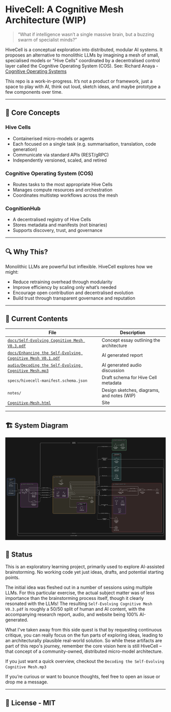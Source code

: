 # HiveCell: A Cognitive Mesh Architecture (WIP)

> “What if intelligence wasn’t a single massive brain, but a buzzing swarm of specialist minds?”

HiveCell is a conceptual exploration into distributed, modular AI systems. It proposes an alternative to monolithic LLMs by imagining a mesh of small, specialised models or "Hive Cells" coordinated by a decentralised control layer called the Cognitive Operating System (COS). See: Richard Anaya - [Cognitive Operating Systems](https://www.richardanaya.com/p/cognitive-operating-systems)

This repo is a work-in-progress. It’s not a product or framework, just a space to play with AI, think out loud, sketch ideas, and maybe prototype a few components over time.

---

## 🧠 Core Concepts

### Hive Cells
- Containerised micro-models or agents
- Each focused on a single task (e.g. summarisation, translation, code generation)
- Communicate via standard APIs (REST/gRPC)
- Independently versioned, scaled, and retired

### Cognitive Operating System (COS)
- Routes tasks to the most appropriate Hive Cells
- Manages compute resources and orchestration
- Coordinates multistep workflows across the mesh

### CognitionHub
- A decentralised registry of Hive Cells
- Stores metadata and manifests (not binaries)
- Supports discovery, trust, and governance

---

## 🔍 Why This?

Monolithic LLMs are powerful but inflexible. HiveCell explores how we might:
- Reduce retraining overhead through modularity
- Improve efficiency by scaling only what’s needed
- Encourage open contribution and decentralised evolution
- Build trust through transparent governance and reputation

---

## 📄 Current Contents

| File                                                                                                                             | Description                                |
|----------------------------------------------------------------------------------------------------------------------------------|--------------------------------------------|
| [`docs/Self-Evolving Cognitive Mesh V0.3.pdf`](docs/Self-Evolving%20Cognitive%20Mesh%20V0.3.pdf)                                 | Concept essay outlining the architecture   |
| [`docs/Enhancing the Self-Evolving Cognitive Mesh V0.1.pdf`](docs/Enhancing%20the%20Self-Evolving%20Cognitive%20Mesh%20V0.1.pdf) | AI generated report                        |
| [`audio/Decoding the Self-Evolving Cognitive Mesh.mp3`](audio/Decoding%20the%20Self-Evolving%20Cognitive%20Mesh.mp3)             | AI generated audio discussion              |
| `specs/hivecell-manifest.schema.json`                                                                                            | Draft schema for Hive Cell metadata        |
| `notes/`                                                                                                                         | Design sketches, diagrams, and notes (WIP) |
| [`Cognitive-Mesh.html`](http://www.hivecell.4loop.co.uk/)                                                                                                        | Site                                       |
---

## 🏗️ System Diagram
![HiveCell System Diagram](notes/System.png)

## 🚧 Status

This is an exploratory learning project, primarily used to explore AI-assisted brainstorming. No working code yet just ideas, drafts, and potential starting points.

The initial idea was fleshed out in a number of sessions using multiple LLMs. For this particular exercise, the actual subject matter was of less importance than the brainstorming process itself, though it clearly resonated with the LLMs! The resulting `Self-Evolving Cognitive Mesh V0.3.pdf` is roughly a 50/50 split of human and AI content, with the accompanying research report, audio, and website being 100% AI-generated.

What I've taken away from this side quest is that by requesting continuous critique, you can really focus on the fun parts of exploring ideas, leading to an architecturally plausible real-world solution. So while these artifacts are part of this repo's journey, remember the core vision here is still HiveCell – that concept of a community-owned, distributed micro-model architecture.

If you just want a quick overview, checkout the `Decoding the Self-Evolving Cognitive Mesh.mp3`

If you’re curious or want to bounce thoughts, feel free to open an issue or drop me a message.

---

## 📜 License - MIT

